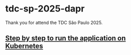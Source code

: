 # tdc-sp-2025-dapr


Thank you for attend the TDC São Paulo 2025.

## [Step by step to run the application on Kubernetes](/kubernetes/README.md)

